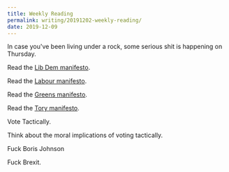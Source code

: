 ```yaml
---
title: Weekly Reading
permalink: writing/20191202-weekly-reading/
date: 2019-12-09
---
```


In case you've been living under a rock, some serious shit is happening on Thursday.

Read the [Lib Dem manifesto](https://www.libdems.org.uk/plan).

Read the [Labour manifesto](https://labour.org.uk/manifesto/).

Read the [Greens manifesto](https://campaigns.greenparty.org.uk/manifesto/).

Read the [Tory manifesto](https://vote.conservatives.com/our-plan).

Vote Tactically.

Think about the moral implications of voting tactically.

Fuck Boris Johnson

Fuck Brexit.